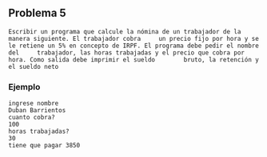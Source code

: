 ## Problema 5
	Escribir un programa que calcule la nómina de un trabajador de la manera siguiente. El trabajador cobra 	un precio fijo por hora y se le retiene un 5% en concepto de IRPF. El programa debe pedir el nombre del 	trabajador, las horas trabajadas y el precio que cobra por hora. Como salida debe imprimir el sueldo 		bruto, la retención y el sueldo neto

### Ejemplo
	ingrese nombre
	Duban Barrientos
	cuanto cobra?
	100
	horas trabajadas?
	30
	tiene que pagar 3850
